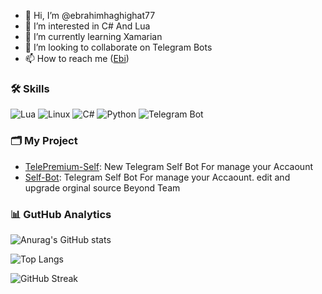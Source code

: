 - 👋 Hi, I’m @ebrahimhaghighat77
- 👀 I’m interested in C# And Lua
- 🌱 I’m currently learning Xamarian
- 💞️ I’m looking to collaborate on Telegram Bots
- 📫 How to reach me ([Ebi](https://telegram.me/MrCli))

### 🛠️ Skills 
![Lua](https://img.shields.io/badge/-Lua-blue?style=flat-square&logo=lua)
![Linux](https://img.shields.io/badge/-Linux-FCC624?style=flat-square&logo=linux&logoColor=black)
![C#](https://img.shields.io/badge/-C%23-239120?style=flat-square&logo=c-sharp&logoColor=white)
![Python](https://img.shields.io/badge/-Python-blue?style=flat-square&logo=python)
![Telegram Bot](https://img.shields.io/badge/-Telegram%20Bot-26A5E4?style=flat-square&logo=telegram&logoColor=white)

### 🗂 My Project
- [TelePremium-Self]([https://github.com/YOUR_USERNAME/telegram-group-manager-bot](https://github.com/ebrahimhaghighat77/TelePremium-Self)): New Telegram Self Bot For manage your Accaount 
- [Self-Bot]([https://github.com/YOUR_USERNAME/telegram-news-bot](https://github.com/ebrahimhaghighat77/Self-Bot)): Telegram Self Bot For manage your Accaount. edit and upgrade orginal source Beyond Team


### 📊 GutHub Analytics
![Anurag's GitHub stats](https://github-readme-stats.vercel.app/api?username=ebrahimhaghighat77&show_icons=true&theme=radical)

![Top Langs](https://github-readme-stats.vercel.app/api/top-langs/?username=ebrahimhaghighat77&layout=compact&theme=radical)

![GitHub Streak](https://github-readme-streak-stats.herokuapp.com/?user=ebrahimhaghighat77&theme=radical)

<!---
ebrahimhaghighat77/ebrahimhaghighat77 is a ✨ special ✨ repository because its `README.md` (this file) appears on your GitHub profile.
You can click the Preview link to take a look at your changes.
--->
